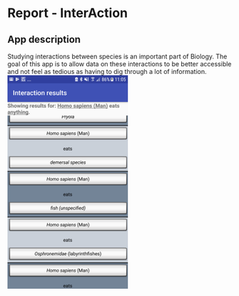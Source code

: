# Report - InterAction
## App description
<div>Studying interactions between species is an important part of Biology.
The goal of this app is to allow data on these interactions to be better accessible
and not feel as tedious as having to dig through a lot of information.
<img height="480" width="270" src="https://github.com/romanlakerveld/ProgProj/blob/master/doc/screenshot.png"></div>